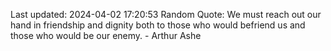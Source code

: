 Last updated: 2024-04-02 17:20:53
Random Quote: We must reach out our hand in friendship and dignity both to those who would befriend us and those who would be our enemy. - Arthur Ashe